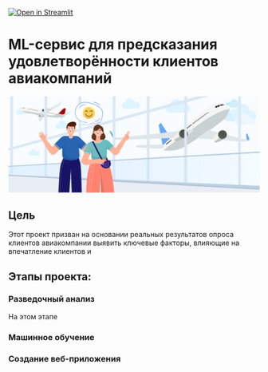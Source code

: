 [![Open in Streamlit](https://static.streamlit.io/badges/streamlit_badge_black_white.svg)](https://share.streamlit.io/streamlit/demo-uber-nyc-pickups/main)

# ML-сервис для предсказания удовлетворённости клиентов авиакомпаний

![Header image](https://github.com/dm1trykrylov/Airlines-Customer-satisfaction/blob/main/images/Airline-satisfaction-cover-1-1536x590.png)

## Цель
Этот проект призван на основании реальных результатов опроса клиентов авиакомпании выявить ключевые факторы, влияющие на впечатление клиентов и 

## Этапы проекта:

### Разведочный анализ
На этом этапе 

### Машинное обучение


### Создание веб-приложения

